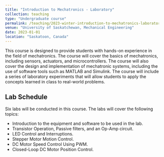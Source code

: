 ```yaml
---
title: "Introduction to Mechatronics - Laboratory"
collection: teaching
type: "Undergraduate course"
permalink: /teaching/2023-winter-introduction-to-mechatronics-laboratory
venue: "University of Saskatchewan, Mechanical Engineering"
date: 2023-01-01
location: "Saskatoon, Canada"
---
```


This course is designed to provide students with hands-on experience in the field of mechatronics. The course will cover the basics of mechatronics, including sensors, actuators, and microcontrollers. The course will also cover the design and implementation of mechatronic systems, including the use of software tools such as MATLAB and Simulink. The course will include a series of laboratory experiments that will allow students to apply the concepts learned in class to real-world problems.

## Lab Schedule

Six labs will be conducted in this course. The labs will cover the following topics:

- Introduction to the equipment and software to be used in the lab.
- Transistor Operation, Passive filters, and an Op-Amp circuit.
- LED Control and Interruptions.
- Stepper Motor Motion Control.
- DC Motor Speed Control Using PWM.
- Closed-Loop DC Motor Position Control.
